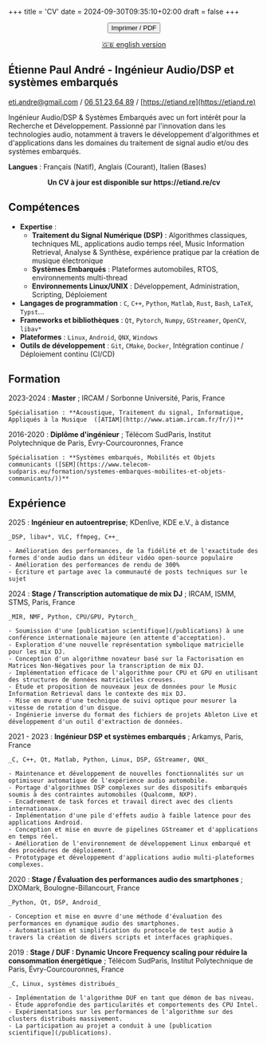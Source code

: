 +++
title = 'CV'
date = 2024-09-30T09:35:10+02:00
draft = false
+++

<center>
<p><button class="no-print" onclick="window.print()"><box-icon name='printer' color="var(--accent-text)"></box-icon> Imprimer / <box-icon type='solid' name='file-pdf' color="var(--accent-text)"></box-icon> PDF </button></p>
<p><a class="no-print" href="/resume">🇬🇧 english version</a></p>
</center>

## Étienne Paul André - Ingénieur Audio/DSP et systèmes embarqués

[eti.andre@gmail.com](mailto:eti.andre@gmail.com) / [06 51 23 64 89](tel:+33651236489) / [https://etiand.re](https://etiand.re)

Ingénieur Audio/DSP & Systèmes Embarqués avec un fort intérêt pour la Recherche et Développement. Passionné par l'innovation dans les technologies audio, notamment à travers le développement d'algorithmes et d'applications dans les domaines du traitement de signal audio et/ou des systèmes embarqués.

**Langues** : Français (Natif), Anglais (Courant), Italien (Bases)

<div class="only-print"><strong><center>Un CV à jour est disponible sur https://etiand.re/cv</center></strong></div>

## Compétences

- **Expertise** :
  - **Traitement du Signal Numérique (DSP)** : Algorithmes classiques, techniques ML, applications audio temps réel, Music Information Retrieval, Analyse & Synthèse, expérience pratique par la création de musique électronique
  - **Systèmes Embarqués** : Plateformes automobiles, RTOS, environnements multi-thread
  - **Environnements Linux/UNIX** : Développement, Administration, Scripting, Déploiement
- **Langages de programmation** : `C`, `C++`, `Python`, `Matlab`, `Rust`, `Bash`, `LaTeX`, `Typst`...
- **Frameworks et bibliothèques** : `Qt`, `Pytorch`, `Numpy`, `GStreamer`, `OpenCV`, `libav*`
- **Plateformes** : `Linux`, `Android`, `QNX`, `Windows`
- **Outils de développement** : `Git`, `CMake`, `Docker`, Intégration continue / Déploiement continu (CI/CD)

## Formation

2023-2024
:   **Master** ; IRCAM / Sorbonne Université, Paris, France

    Spécialisation : **Acoustique, Traitement du signal, Informatique, Appliqués à la Musique  ([ATIAM](http://www.atiam.ircam.fr/fr/))**

2016-2020
:   **Diplôme d'ingénieur** ; Télécom SudParis, Institut Polytechnique de Paris, Évry-Courcouronnes, France

    Spécialisation : **Systèmes embarqués, Mobilités et Objets communicants ([SEM](https://www.telecom-sudparis.eu/formation/systemes-embarques-mobilites-et-objets-communicants/))**

## Expérience

2025
:   **Ingénieur en autoentreprise**; KDenlive, KDE e.V., à distance

    _DSP, libav*, VLC, ffmpeg, C++_

    - Amélioration des performances, de la fidélité et de l'exactitude des formes d'onde audio dans un éditeur vidéo open-source populaire
    - Amélioration des performances de rendu de 300%
    - Écriture et partage avec la communauté de posts techniques sur le sujet

2024
:   **Stage / Transcription automatique de mix DJ** ; IRCAM, ISMM, STMS, Paris, France

    _MIR, NMF, Python, CPU/GPU, Pytorch_

    - Soumission d'une [publication scientifique](/publications) à une conférence internationale majeure (en attente d'acceptation).
    - Exploration d'une nouvelle représentation symbolique matricielle pour les mix DJ.
    - Conception d'un algorithme novateur basé sur la Factorisation en Matrices Non-Négatives pour la transcription de mix DJ.
    - Implémentation efficace de l'algorithme pour CPU et GPU en utilisant des structures de données matricielles creuses.
    - Étude et proposition de nouveaux jeux de données pour le Music Information Retrieval dans le contexte des mix DJ.
    - Mise en œuvre d'une technique de suivi optique pour mesurer la vitesse de rotation d'un disque.
    - Ingénierie inverse du format des fichiers de projets Ableton Live et développement d'un outil d'extraction de données.

2021 - 2023
:   **Ingénieur DSP et systèmes embarqués** ; Arkamys, Paris, France

    _C, C++, Qt, Matlab, Python, Linux, DSP, GStreamer, QNX_

    - Maintenance et développement de nouvelles fonctionnalités sur un optimiseur automatique de l'expérience audio automobile.
    - Portage d'algorithmes DSP complexes sur des dispositifs embarqués soumis à des contraintes automobiles (Qualcomm, NXP).
    - Encadrement de task forces et travail direct avec des clients internationaux.
    - Implémentation d'une pile d'effets audio à faible latence pour des applications Android.
    - Conception et mise en œuvre de pipelines GStreamer et d'applications en temps réel.
    - Amélioration de l'environnement de développement Linux embarqué et des procédures de déploiement.
    - Prototypage et développement d'applications audio multi-plateformes complexes.

2020
:   **Stage / Évaluation des performances audio des smartphones** ; DXOMark, Boulogne-Billancourt, France

    _Python, Qt, DSP, Android_

    - Conception et mise en œuvre d'une méthode d'évaluation des performances en dynamique audio des smartphones.
    - Automatisation et simplification du protocole de test audio à travers la création de divers scripts et interfaces graphiques.

2019
:   **Stage / DUF : Dynamic Uncore Frequency scaling pour réduire la consommation énergétique** ; Télécom SudParis, Institut Polytechnique de Paris, Évry-Courcouronnes, France

    _C, Linux, systèmes distribués_

    - Implémentation de l'algorithme DUF en tant que démon de bas niveau.
    - Étude approfondie des particularités et comportements des CPU Intel.
    - Expérimentations sur les performances de l'algorithme sur des clusters distribués massivement.
    - La participation au projet a conduit à une [publication scientifique](/publications).
